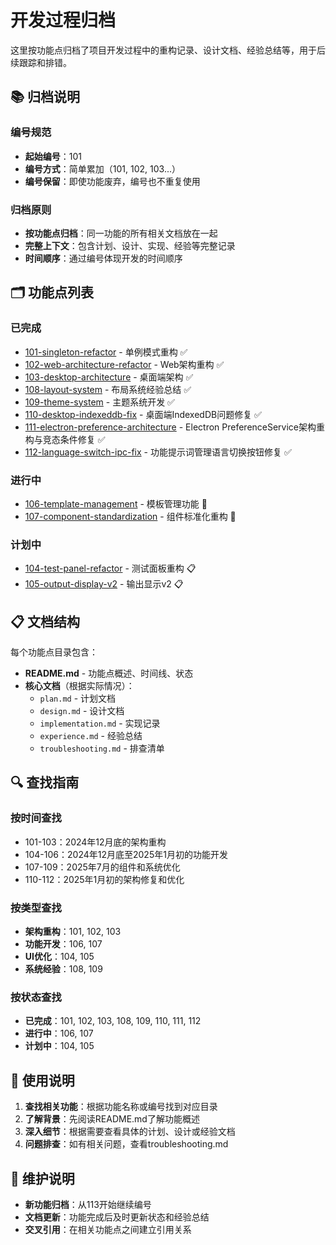 # 开发过程归档

这里按功能点归档了项目开发过程中的重构记录、设计文档、经验总结等，用于后续跟踪和排错。

## 📚 归档说明

### 编号规范
- **起始编号**：101
- **编号方式**：简单累加（101, 102, 103...）
- **编号保留**：即使功能废弃，编号也不重复使用

### 归档原则
- **按功能点归档**：同一功能的所有相关文档放在一起
- **完整上下文**：包含计划、设计、实现、经验等完整记录
- **时间顺序**：通过编号体现开发的时间顺序

## 🗂️ 功能点列表

### 已完成
- [101-singleton-refactor](./101-singleton-refactor/) - 单例模式重构 ✅
- [102-web-architecture-refactor](./102-web-architecture-refactor/) - Web架构重构 ✅
- [103-desktop-architecture](./103-desktop-architecture/) - 桌面端架构 ✅
- [108-layout-system](./108-layout-system/) - 布局系统经验总结 ✅
- [109-theme-system](./109-theme-system/) - 主题系统开发 ✅
- [110-desktop-indexeddb-fix](./110-desktop-indexeddb-fix/) - 桌面端IndexedDB问题修复 ✅
- [111-electron-preference-architecture](./111-electron-preference-architecture/) - Electron PreferenceService架构重构与竞态条件修复 ✅
- [112-language-switch-ipc-fix](./112-language-switch-ipc-fix/) - 功能提示词管理语言切换按钮修复 ✅

### 进行中
- [106-template-management](./106-template-management/) - 模板管理功能 🔄
- [107-component-standardization](./107-component-standardization/) - 组件标准化重构 🔄

### 计划中
- [104-test-panel-refactor](./104-test-panel-refactor/) - 测试面板重构 📋
- [105-output-display-v2](./105-output-display-v2/) - 输出显示v2 📋

## 📋 文档结构

每个功能点目录包含：
- **README.md** - 功能点概述、时间线、状态
- **核心文档**（根据实际情况）：
  - `plan.md` - 计划文档
  - `design.md` - 设计文档
  - `implementation.md` - 实现记录
  - `experience.md` - 经验总结
  - `troubleshooting.md` - 排查清单

## 🔍 查找指南

### 按时间查找
- 101-103：2024年12月底的架构重构
- 104-106：2024年12月底至2025年1月初的功能开发
- 107-109：2025年7月的组件和系统优化
- 110-112：2025年1月初的架构修复和优化

### 按类型查找
- **架构重构**：101, 102, 103
- **功能开发**：106, 107
- **UI优化**：104, 105
- **系统经验**：108, 109

### 按状态查找
- **已完成**：101, 102, 103, 108, 109, 110, 111, 112
- **进行中**：106, 107
- **计划中**：104, 105

## 📝 使用说明

1. **查找相关功能**：根据功能名称或编号找到对应目录
2. **了解背景**：先阅读README.md了解功能概述
3. **深入细节**：根据需要查看具体的计划、设计或经验文档
4. **问题排查**：如有相关问题，查看troubleshooting.md

## 🔄 维护说明

- **新功能归档**：从113开始继续编号
- **文档更新**：功能完成后及时更新状态和经验总结
- **交叉引用**：在相关功能点之间建立引用关系
